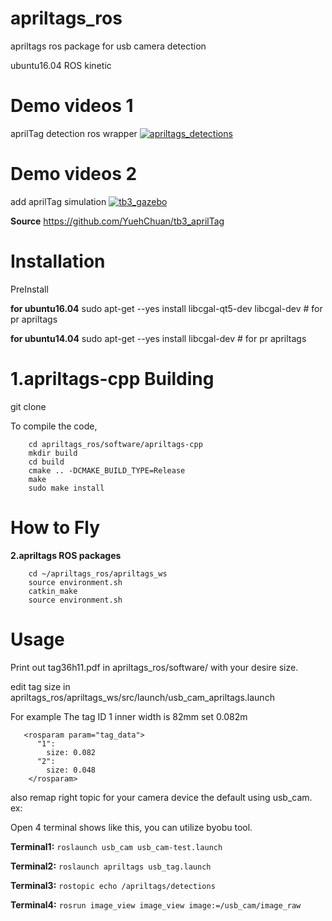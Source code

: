 apriltags_ros
===
apriltags ros package for usb camera detection

ubuntu16.04 ROS kinetic 

Demo videos 1
===
aprilTag detection ros wrapper
[![apriltags_detections](https://github.com/xenobot-dev/apriltags_ros/blob/master/software/apriltags_launch.png)](https://youtu.be/dY6OzeA6rb4)

Demo videos 2
===
add aprilTag simulation 
[![tb3_gazebo](https://github.com/YuehChuan/tb3_aprilTag/blob/master/misc/tb3_gazebo.png)](https://turtlebot3.readthedocs.io/en/latest/simulation.html)

**Source**
https://github.com/YuehChuan/tb3_aprilTag


Installation
===

PreInstall

**for ubuntu16.04**
sudo apt-get --yes install libcgal-qt5-dev libcgal-dev  # for pr apriltags

**for ubuntu14.04**
sudo apt-get --yes install libcgal-dev  # for pr apriltags


**1.apriltags-cpp** 
Building
========

git clone 


To compile the code, 
```
    cd apriltags_ros/software/apriltags-cpp
    mkdir build
    cd build
    cmake .. -DCMAKE_BUILD_TYPE=Release
    make
    sudo make install
```
How to Fly
========

**2.apriltags ROS packages**
```
    cd ~/apriltags_ros/apriltags_ws
    source environment.sh
    catkin_make 
    source environment.sh
```

Usage
========
Print out tag36h11.pdf  in apriltags_ros/software/  with your desire size.

edit tag size in  apriltags_ros/apriltags_ws/src/launch/usb_cam_apriltags.launch

For example The tag ID 1 inner width is 82mm  set 0.082m
```
   <rosparam param="tag_data">
      "1": 
        size: 0.082  
      "2":
        size: 0.048
    </rosparam>
 ```

also remap right  topic for your camera device
the default using usb_cam.
ex:
    <remap from="~image" to="/usb_cam/image_raw"/>
    <remap from="~camera_info" to="/usb_cam/camera_info"/>

Open 4 terminal shows like this, you can utilize byobu tool.

**Terminal1:**
`roslaunch usb_cam usb_cam-test.launch`

**Terminal2:**
`roslaunch apriltags usb_tag.launch`

**Terminal3:**
`rostopic echo /apriltags/detections`

**Terminal4:**
`rosrun image_view image_view image:=/usb_cam/image_raw`
